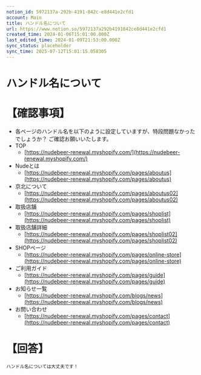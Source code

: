 ```yaml
---
notion_id: 5972137a-292b-4191-842c-e8d441e2cfd1
account: Main
title: ハンドル名について
url: https://www.notion.so/5972137a292b4191842ce8d441e2cfd1
created_time: 2024-01-06T15:01:00.000Z
last_edited_time: 2024-01-09T21:53:00.000Z
sync_status: placeholder
sync_time: 2025-07-12T15:01:15.058305
---
```

# ハンドル名について

# 【確認事項】
- 各ページのハンドル名を以下のように設定していますが、特段問題なかったでしょうか？
ご確認お願いいたします。
- TOP
  - [https://nudebeer-renewal.myshopify.com/](https://nudebeer-renewal.myshopify.com/)
- Nudeとは
  - [https://nudebeer-renewal.myshopify.com/pages/aboutus](https://nudebeer-renewal.myshopify.com/pages/aboutus)
- 京北について
  - [https://nudebeer-renewal.myshopify.com/pages/aboutus02](https://nudebeer-renewal.myshopify.com/pages/aboutus02)
- 取扱店舗
  - [https://nudebeer-renewal.myshopify.com/pages/shoplist](https://nudebeer-renewal.myshopify.com/pages/shoplist)
- 取扱店舗詳細
  - [https://nudebeer-renewal.myshopify.com/pages/shoplist02](https://nudebeer-renewal.myshopify.com/pages/shoplist02)
- SHOPページ
  - [https://nudebeer-renewal.myshopify.com/pages/online-store](https://nudebeer-renewal.myshopify.com/pages/online-store)
- ご利用ガイド
  - [https://nudebeer-renewal.myshopify.com/pages/guide](https://nudebeer-renewal.myshopify.com/pages/guide)
- お知らせ一覧
  - [https://nudebeer-renewal.myshopify.com/blogs/news](https://nudebeer-renewal.myshopify.com/blogs/news)
- お問い合わせ
  - [https://nudebeer-renewal.myshopify.com/pages/contact](https://nudebeer-renewal.myshopify.com/pages/contact)
# 【回答】
`ハンドル名については大丈夫です！`